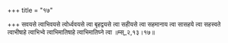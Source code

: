 +++
title = "१७"

+++
सवयसे त्वाभिवयसे त्वोर्ध्ववयसे त्वा बृहद्वयसे त्वा सहीयसे त्वा सहमानाय त्वा सासहये त्वा सहस्वते त्वाभीषाहे त्वाभिभ्वे त्वाभिमातिषाहे त्वाभिमातिघ्ने त्वा ॥म्स्_२,१३।१७॥  
    
